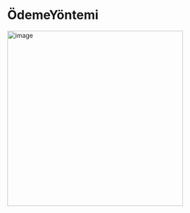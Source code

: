 # ÖdemeYöntemi
<img width="399" alt="image" src="https://github.com/user-attachments/assets/10b33739-f7d6-4825-8ca7-bd3fe97d12c3" />
